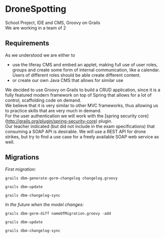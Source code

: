 # DroneSpotting
School Project, IDE and CMS, Groovy on Grails   
We are working in a team of 2  

## Requirements ##

As we understood we are either to 
- use the liferay CMS and embed an applet, making full use of user roles, groups and create some form of internal communication, like a calendar. Users of different roles should be able create different content.
- or create our own Java CMS that allows for similar use 

We decided to use Groovy on Grails to build a CRUD application, since it is a fully featured modern framework on top of Spring that allows for a lot of control, scaffolding code on demand.   
We believe that it is very similar to other MVC frameworks, thus allowing us to practice skills that are very much in demand.   
For the user authentication we will work with the [spring security core] (http://grails.org/plugin/spring-security-core) plugin.   
Our teacher indicated (but did not include in the exam specifications) that consuming a SOAP API is desirable. We will use a REST API for drone strikes, but try to find a use case for a freely available SOAP web service as well.

## Migrations ##

*First migration:*

`grails dbm-generate-gorm-changelog changelog.groovy`

`grails dbm-update`

`grails dbm-changelog-sync`

*In the future when the model changes:*

`grails dbm-gorm-diff nameOfMigration.groovy -add`

`grails dbm-update`

`grails dbm-changelog-sync`
